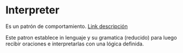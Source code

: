 # Interpreter
Es un patrón de comportamiento. [Link descripción](https://sourcemaking.com/design_patterns/interpreter)

Este patron establece in lenguaje y su gramatica (reducido) para luego recibir oraciones e interpretarlas con una lógica definida.
